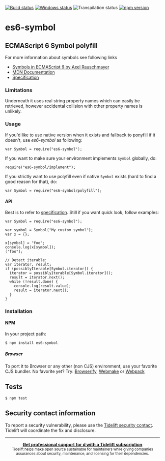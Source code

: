 <p><a href="https://semaphoreci.com/medikoo-org/es6-symbol"><img src="https://semaphoreci.com/api/v1/medikoo-org/es6-symbol/branches/master/shields_badge.svg" alt="Build status" /></a>
<a href="https://ci.appveyor.com/project/medikoo/es6-symbol"><img src="https://ci.appveyor.com/api/projects/status/1s743lt3el278anj?svg=true" alt="Windows status" /></a>
<img src="https://img.shields.io/badge/transpilation-free-brightgreen.svg" alt="Transpilation status" />
<a href="https://www.npmjs.com/package/es6-symbol"><img src="https://img.shields.io/npm/v/es6-symbol.svg" alt="npm version" /></a></p>

<h1 id="es6-symbol">es6-symbol</h1>

<h2 id="ecmascript-6-symbol-polyfill">ECMAScript 6 Symbol polyfill</h2>

<p>For more information about symbols see following links</p>

<ul>
<li><a href="http://www.2ality.com/2014/12/es6-symbols.html">Symbols in ECMAScript 6 by Axel Rauschmayer</a></li>
<li><a href="https://developer.mozilla.org/en-US/docs/Web/JavaScript/Reference/Global_Objects/Symbol">MDN Documentation</a></li>
<li><a href="https://tc39.github.io/ecma262/#sec-symbol-objects">Specification</a></li>
</ul>

<h3 id="limitations">Limitations</h3>

<p>Underneath it uses real string property names which can easily be retrieved, however accidental collision with other property names is unlikely.</p>

<h3 id="usage">Usage</h3>

<p>If you'd like to use native version when it exists and fallback to <a href="https://ponyfill.com">ponyfill</a> if it doesn't, use <em>es6-symbol</em> as following:</p>

<pre><code class="javascript">var Symbol = require("es6-symbol");
</code></pre>

<p>If you want to make sure your environment implements <code>Symbol</code> globally, do:</p>

<pre><code class="javascript">require("es6-symbol/implement");
</code></pre>

<p>If you strictly want to use polyfill even if native <code>Symbol</code> exists (hard to find a good reason for that), do:</p>

<pre><code class="javascript">var Symbol = require("es6-symbol/polyfill");
</code></pre>

<h4 id="api">API</h4>

<p>Best is to refer to <a href="https://tc39.github.io/ecma262/#sec-symbol-objects">specification</a>. Still if you want quick look, follow examples:</p>

<pre><code class="javascript">var Symbol = require("es6-symbol");

var symbol = Symbol("My custom symbol");
var x = {};

x[symbol] = "foo";
console.log(x[symbol]);
("foo");

// Detect iterable:
var iterator, result;
if (possiblyIterable[Symbol.iterator]) {
  iterator = possiblyIterable[Symbol.iterator]();
  result = iterator.next();
  while (!result.done) {
    console.log(result.value);
    result = iterator.next();
  }
}
</code></pre>

<h3 id="installation">Installation</h3>

<h4 id="npm">NPM</h4>

<p>In your project path:</p>

<pre><code>$ npm install es6-symbol
</code></pre>

<h5 id="browser">Browser</h5>

<p>To port it to Browser or any other (non CJS) environment, use your favorite CJS bundler. No favorite yet? Try: <a href="http://browserify.org/">Browserify</a>, <a href="https://github.com/medikoo/modules-webmake">Webmake</a> or <a href="http://webpack.github.io/">Webpack</a></p>

<h2 id="tests">Tests</h2>

<pre><code>$ npm test
</code></pre>

<h2 id="security-contact-information">Security contact information</h2>

<p>To report a security vulnerability, please use the <a href="https://tidelift.com/security">Tidelift security contact</a>. Tidelift will coordinate the fix and disclosure.</p>

<hr />

<div align="center">
    <b>
        <a href="https://tidelift.com/subscription/pkg/npm-es6-symbol?utm_source=npm-es6-symbol&utm_medium=referral&utm_campaign=readme">Get professional support for d with a Tidelift subscription</a>
    </b>
    <br>
    <sub>
        Tidelift helps make open source sustainable for maintainers while giving companies<br>assurances about security, maintenance, and licensing for their dependencies.
    </sub>
</div>
